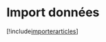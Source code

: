 # Import données

[!include[importerarticles](importdonnees.importerarticles.autogen.md)]















































